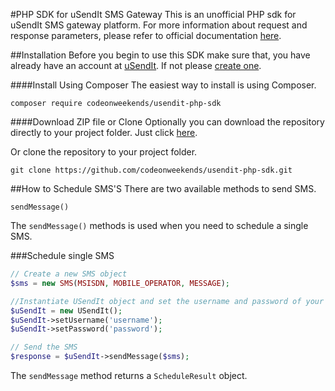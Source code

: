 #PHP SDK for uSendIt SMS Gateway
This is an unofficial PHP sdk for uSendIt SMS gateway platform.
For more information about request and response parameters, please refer to official documentation  [here](https://usendit.co.mz/apiusendit).

##Installation
Before you begin to use this SDK make sure that, you have already have an account at [uSendIt](https://usendit.co.mz).
If not please [create one](https://usendit.co.mz/criarconta).

####Install Using Composer
The easiest way to install is using Composer.

```
composer require codeonweekends/usendit-php-sdk
```

####Download ZIP file or Clone
Optionally you can download the repository directly to your project folder. Just click [here](https://github.com/codeonweekends/usendit-php-sdk/archive/master.zip).

Or clone the repository to your project folder.
```
git clone https://github.com/codeonweekends/usendit-php-sdk.git
```

##How to Schedule SMS'S
There are two available methods to send SMS.

```
sendMessage()
```
The ```sendMessage()``` methods is used when you need to schedule a single SMS.

###Schedule single SMS
```php
// Create a new SMS object
$sms = new SMS(MSISDN, MOBILE_OPERATOR, MESSAGE);

//Instantiate USendIt object and set the username and password of your uSendIt account.
$uSendIt = new USendIt();
$uSendIt->setUsername('username');
$uSendIt->setPassword('password');

// Send the SMS
$response = $uSendIt->sendMessage($sms);
```

The ```sendMessage``` method returns a ```ScheduleResult``` object.